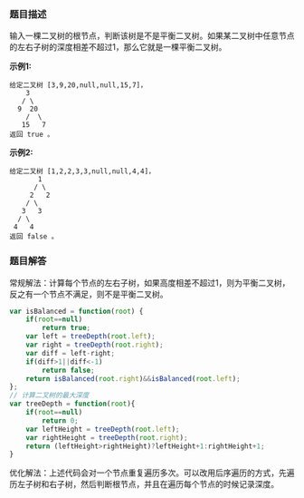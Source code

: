 ### 题目描述

输入一棵二叉树的根节点，判断该树是不是平衡二叉树。如果某二叉树中任意节点的左右子树的深度相差不超过1，那么它就是一棵平衡二叉树。

**示例1:**

```
给定二叉树 [3,9,20,null,null,15,7]，
    3
   / \
  9  20
    /  \
   15   7
返回 true 。
```

**示例2:**

```
给定二叉树 [1,2,2,3,3,null,null,4,4]，
       1
      / \
     2   2
    / \
   3   3
  / \
 4   4
返回 false 。
```

### 题目解答

常规解法：计算每个节点的左右子树，如果高度相差不超过1，则为平衡二叉树，反之有一个节点不满足，则不是平衡二叉树。

```js
var isBalanced = function(root) {
    if(root==null)
        return true;
    var left = treeDepth(root.left);
    var right = treeDepth(root.right);
    var diff = left-right;
    if(diff>1||diff<-1)
        return false;
    return isBalanced(root.right)&&isBalanced(root.left);
};
// 计算二叉树的最大深度
var treeDepth = function(root){
    if(root==null)
        return 0;
    var leftHeight = treeDepth(root.left);
    var rightHeight = treeDepth(root.right);
    return (leftHeight>rightHeight)?leftHeight+1:rightHeight+1;
}
```

优化解法：上述代码会对一个节点重复遍历多次。可以改用后序遍历的方式，先遍历左子树和右子树，然后判断根节点，并且在遍历每个节点的时候记录深度。

```js

```



